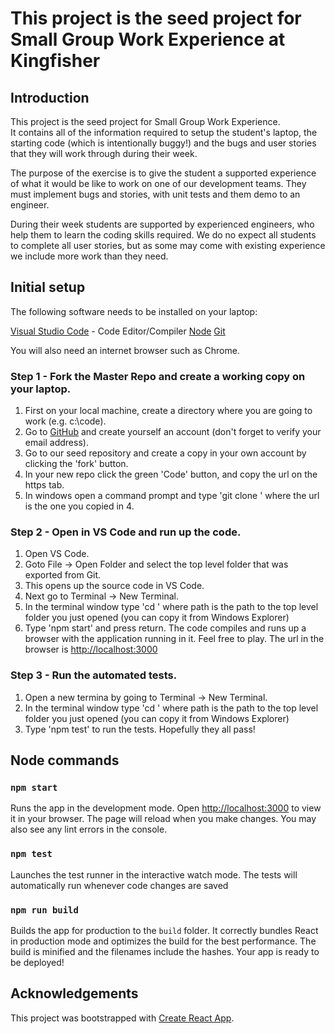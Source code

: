# This project is the seed project for Small Group Work Experience at Kingfisher

## Introduction

This project is the seed project for Small Group Work Experience.  
It contains all of the information required to setup the student's laptop, the starting code (which is intentionally buggy!) and the bugs and user stories that they will work through during their week.

The purpose of the exercise is to give the student a supported experience of what it would be like to work on one of our development teams.  They must implement bugs and stories, with unit tests and them demo to an engineer.  

During their week students are supported by experienced engineers, who help them to learn the coding skills required.  We do no expect all students to complete all user stories, but as some may come with existing experience we include more work than they need.

## Initial setup

The following software needs to be installed on your laptop:

[Visual Studio Code](https://code.visualstudio.com/) - Code Editor/Compiler
[Node](https://nodejs.org/en)
[Git](https://git-scm.com/)

You will also need an internet browser such as Chrome.

### Step 1 - Fork the Master Repo and create a working copy on your laptop.

1) First on your local machine, create a directory where you are going to work (e.g. c:\code).
2) Go to [GitHub](https://github.com/) and create yourself an account (don't forget to verify your email address).
3) Go to our seed repository and create a copy in your own account by clicking the 'fork' button.
4) In your new repo  click the green 'Code' button, and copy the url on the https tab.
5) In windows open a command prompt and type 'git clone <url>' where the url is the one you copied in 4.

### Step 2 - Open in VS Code and run up the code.

1) Open VS Code.
2) Goto File -> Open Folder and select the top level folder that was exported from Git.
3) This opens up the source code in VS Code.
4) Next go to Terminal -> New Terminal.
5) In the terminal window type 'cd <path>' where path is the path to the top level folder you just opened (you can copy it from Windows Explorer)
6) Type 'npm start' and press return.  The code compiles and runs up a browser with the application running in it.  Feel free to play.
   The url in the browser is [http://localhost:3000](http://localhost:3000)
### Step 3 - Run the automated tests.

1) Open a new termina by going to Terminal -> New Terminal.
2) In the terminal window type 'cd <path>' where path is the path to the top level folder you just opened (you can copy it from Windows Explorer)
3) Type 'npm test' to run the tests.  Hopefully they all pass!

## Node commands
### `npm start`  
Runs the app in the development mode.  Open [http://localhost:3000](http://localhost:3000) to view it in your browser.
The page will reload when you make changes.  You may also see any lint errors in the console.
### `npm test`
Launches the test runner in the interactive watch mode.  The tests will automatically run whenever code changes are saved
### `npm run build`
Builds the app for production to the `build` folder.  It correctly bundles React in production mode and optimizes the build for the best performance.
The build is minified and the filenames include the hashes. Your app is ready to be deployed!



## Acknowledgements

This project was bootstrapped with [Create React App](https://github.com/facebook/create-react-app).